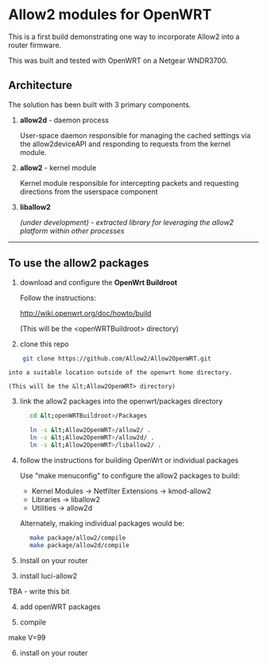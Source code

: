 Allow2 modules for OpenWRT
==========================

This is a first build demonstrating one way to incorporate Allow2 into a router firmware.

This was built and tested with OpenWRT on a Netgear WNDR3700.

Architecture
------------

The solution has been built with 3 primary components.

1.  **allow2d** - daemon process

    User-space daemon responsible for managing the cached settings via the allow2deviceAPI and responding to requests from the kernel module.

2.  **allow2** - kernel module 

    Kernel module responsible for intercepting packets and requesting directions from the userspace component

3.  **liballow2**

    *(under development) - extracted library for leveraging the allow2 platform within other processes*

---

To use the allow2 packages
--------------------------

1.  download and configure the **OpenWrt Buildroot**

    Follow the instructions:

    http://wiki.openwrt.org/doc/howto/build

    (This will be the &lt;openWRTBuildroot> directory)

2.  clone this repo

```sh
    git clone https://github.com/Allow2/Allow2OpenWRT.git
```

    into a suitable location outside of the openwrt home directory.

    (This will be the &lt;Allow2OpenWRT> directory)

3.  link the allow2 packages into the openwrt/packages directory

```sh
      cd &lt;openWRTBuildroot>/Packages

      ln -s &lt;Allow2OpenWRT>/allow2/ .
      ln -s &lt;Allow2OpenWRT>/allow2d/ .
      ln -s &lt;Allow2OpenWRT>/liballow2/ .
```


4.  follow the instructions for building OpenWrt or individual packages

    Use "make menuconfig" to configure the allow2 packages to build:

    * Kernel Modules -> Netfilter Extensions -> kmod-allow2
    * Libraries -> liballow2
    * Utilities -> allow2d

    Alternately, making individual packages would be:

```sh
      make package/allow2/compile
      make package/allow2d/compile
```

5.  Install on your router

3) install luci-allow2

TBA - write this bit

4) add openWRT packages

5) compile

make V=99

6) install on your router

